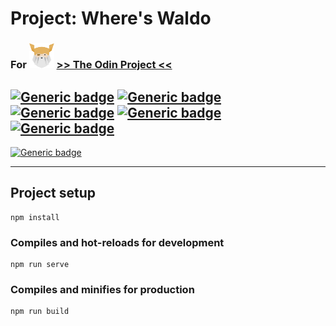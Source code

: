 # Project: Where's Waldo
### For <img src="./odin-logo.svg"  width="40" height="40"> [>> The Odin Project <<](https://www.theodinproject.com/)
## [![Generic badge](https://img.shields.io/badge/Used-HTML-GREEN.svg?style=flat-square&logo=HTML5)](https://developer.mozilla.org/en-US/docs/Web/Guide/HTML/HTML5) [![Generic badge](https://img.shields.io/badge/Used-CSS-BLUE.svg?style=flat-square&logo=CSS3)](https://www.tutorialrepublic.com/css-tutorial/) [![Generic badge](https://img.shields.io/badge/Used-JavaScript-YELLOW.svg?style=flat-square&logo=JavaScript)](https://developer.mozilla.org/en-US/docs/Web/JavaScript) [![Generic badge](https://img.shields.io/badge/Used-VUE.js-BRIGHTGREEN.svg?style=flat-square&logo=Vue.js)](https://vuejs.org/) [![Generic badge](https://img.shields.io/badge/Used-Firebase-ORANGE.svg?style=flat-square&logo=Firebase)](https://firebase.google.com//)


[![Generic badge](https://img.shields.io/badge/Live%20demo%20at-GitHub%20Pages-BLUEVIOLET.svg?style=for-the-badge&logo=GitHub)](https://nijepa.github.io/wheres-waldo/)

<hr>

## Project setup
```
npm install
```

### Compiles and hot-reloads for development
```
npm run serve
```

### Compiles and minifies for production
```
npm run build
```
